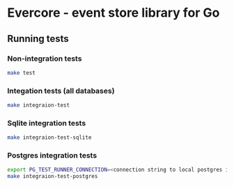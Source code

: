 # Evercore - event store library for Go

## Running tests

### Non-integration tests

```bash
make test
```

### Integation tests (all databases)

```bash
make integraion-test
```

### Sqlite integration tests

```bash
make integraion-test-sqlite
```

### Postgres integration tests

```bash
export PG_TEST_RUNNER_CONNECTION=<connection string to local postgres instance>
make integraion-test-postgres
```
